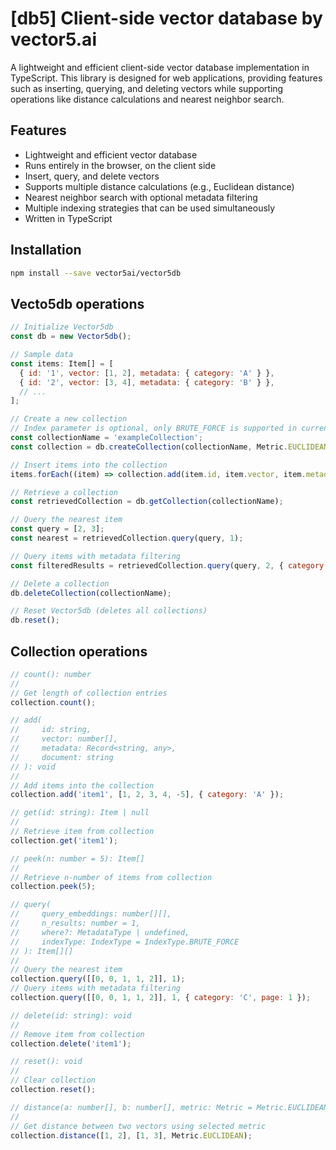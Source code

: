 # [db5] Client-side vector database by vector5.ai

A lightweight and efficient client-side vector database implementation in TypeScript. This library is designed for web applications, providing features such as inserting, querying, and deleting vectors while supporting operations like distance calculations and nearest neighbor search.

## Features

- Lightweight and efficient vector database
- Runs entirely in the browser, on the client side
- Insert, query, and delete vectors
- Supports multiple distance calculations (e.g., Euclidean distance)
- Nearest neighbor search with optional metadata filtering
- Multiple indexing strategies that can be used simultaneously
- Written in TypeScript

## Installation

```bash
npm install --save vector5ai/vector5db
```

## Vecto5db operations

```javascript
// Initialize Vector5db
const db = new Vector5db();

// Sample data
const items: Item[] = [
  { id: '1', vector: [1, 2], metadata: { category: 'A' } },
  { id: '2', vector: [3, 4], metadata: { category: 'B' } },
  // ...
];

// Create a new collection
// Index parameter is optional, only BRUTE_FORCE is supported in current release
const collectionName = 'exampleCollection';
const collection = db.createCollection(collectionName, Metric.EUCLIDEAN, [IndexType.BRUTE_FORCE]);

// Insert items into the collection
items.forEach((item) => collection.add(item.id, item.vector, item.metadata, item.document));

// Retrieve a collection
const retrievedCollection = db.getCollection(collectionName);

// Query the nearest item
const query = [2, 3];
const nearest = retrievedCollection.query(query, 1);

// Query items with metadata filtering
const filteredResults = retrievedCollection.query(query, 2, { category: 'A' });

// Delete a collection
db.deleteCollection(collectionName);

// Reset Vector5db (deletes all collections)
db.reset();
```

## Collection operations

```javascript
// count(): number
//
// Get length of collection entries
collection.count();

// add(
//     id: string,
//     vector: number[],
//     metadata: Record<string, any>,
//     document: string
// ): void
//
// Add items into the collection
collection.add('item1', [1, 2, 3, 4, -5], { category: 'A' });

// get(id: string): Item | null
//
// Retrieve item from collection
collection.get('item1');

// peek(n: number = 5): Item[]
//
// Retrieve n-number of items from collection
collection.peek(5);

// query(
//     query_embeddings: number[][],
//     n_results: number = 1,
//     where?: MetadataType | undefined,
//     indexType: IndexType = IndexType.BRUTE_FORCE
// ): Item[][]
//
// Query the nearest item
collection.query([[0, 0, 1, 1, 2]], 1);
// Query items with metadata filtering
collection.query([[0, 0, 1, 1, 2]], 1, { category: 'C', page: 1 });

// delete(id: string): void
//
// Remove item from collection
collection.delete('item1');

// reset(): void
//
// Clear collection
collection.reset();

// distance(a: number[], b: number[], metric: Metric = Metric.EUCLIDEAN): number
//
// Get distance between two vectors using selected metric
collection.distance([1, 2], [1, 3], Metric.EUCLIDEAN);
```
